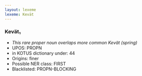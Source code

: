 ```yaml
---
layout: lexeme
lexeme: Kevät
---
```


###  Kevät₁

* _This rare proper noun overlaps more common *Kevät* (spring)_
* UPOS:  PROPN
* in KOTUS dictionary under:  44
* Origins: finer 
* Possible NER class:  FIRST
* Blacklisted:  PROPN-BLOCKING

